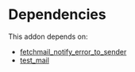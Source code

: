 # Dependencies

This addon depends on:

- [fetchmail_notify_error_to_sender](https://github.com/bringout/oca-technical)
- [test_mail](https://github.com/bringout/oca-ocb-test/tree/d0de46b5606a1249a314946016a3d104f5264311/odoo-bringout-oca-ocb-test_mail)
